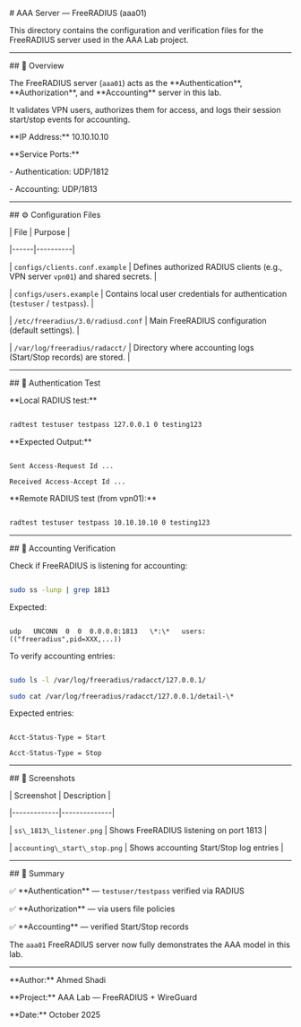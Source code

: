 \# AAA Server — FreeRADIUS (aaa01)



This directory contains the configuration and verification files for the FreeRADIUS server used in the AAA Lab project.



---



\## 📘 Overview

The FreeRADIUS server (`aaa01`) acts as the \*\*Authentication\*\*, \*\*Authorization\*\*, and \*\*Accounting\*\* server in this lab.  

It validates VPN users, authorizes them for access, and logs their session start/stop events for accounting.



\*\*IP Address:\*\* 10.10.10.10  

\*\*Service Ports:\*\*

\- Authentication: UDP/1812  

\- Accounting: UDP/1813  



---



\## ⚙️ Configuration Files



| File | Purpose |

|------|----------|

| `configs/clients.conf.example` | Defines authorized RADIUS clients (e.g., VPN server `vpn01`) and shared secrets. |

| `configs/users.example` | Contains local user credentials for authentication (`testuser` / `testpass`). |

| `/etc/freeradius/3.0/radiusd.conf` | Main FreeRADIUS configuration (default settings). |

| `/var/log/freeradius/radacct/` | Directory where accounting logs (Start/Stop records) are stored. |



---



\## 🔐 Authentication Test



\*\*Local RADIUS test:\*\*

```bash

radtest testuser testpass 127.0.0.1 0 testing123

```

\*\*Expected Output:\*\*

```

Sent Access-Request Id ...

Received Access-Accept Id ...

```



\*\*Remote RADIUS test (from vpn01):\*\*

```bash

radtest testuser testpass 10.10.10.10 0 testing123

```



---



\## 📄 Accounting Verification



Check if FreeRADIUS is listening for accounting:

```bash

sudo ss -lunp | grep 1813

```



Expected:

```

udp   UNCONN  0  0  0.0.0.0:1813   \*:\*   users:(("freeradius",pid=XXX,...))

```



To verify accounting entries:

```bash

sudo ls -l /var/log/freeradius/radacct/127.0.0.1/

sudo cat /var/log/freeradius/radacct/127.0.0.1/detail-\*

```



Expected entries:

```

Acct-Status-Type = Start

Acct-Status-Type = Stop

```



---



\## 🧾 Screenshots



| Screenshot | Description |

|-------------|--------------|

| `ss\_1813\_listener.png` | Shows FreeRADIUS listening on port 1813 |

| `accounting\_start\_stop.png` | Shows accounting Start/Stop log entries |



---



\## 🧩 Summary



✅ \*\*Authentication\*\* — `testuser/testpass` verified via RADIUS  

✅ \*\*Authorization\*\* — via users file policies  

✅ \*\*Accounting\*\* — verified Start/Stop records  



The `aaa01` FreeRADIUS server now fully demonstrates the AAA model in this lab.



---



\*\*Author:\*\* Ahmed Shadi  

\*\*Project:\*\* AAA Lab — FreeRADIUS + WireGuard  

\*\*Date:\*\* October 2025




